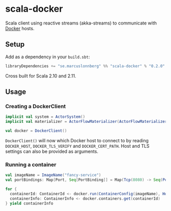 scala-docker
============

Scala client using reactive streams (akka-streams) to communicate with [Docker](https://docker.com) hosts.

Setup
-----

Add as a dependency in your `build.sbt`:

```scala
libraryDependencies += "se.marcuslonnberg" %% "scala-docker" % "0.2.0"
```

Cross built for Scala 2.10 and 2.11. 

Usage
-----

### Creating a DockerClient

```scala
implicit val system = ActorSystem()
implicit val materializer = ActorFlowMaterializer(ActorFlowMaterializerSettings(system))

val docker = DockerClient()
```

`DockerClient()` will now which Docker host to connect to by reading `DOCKER_HOST`, `DOCKER_TLS_VERIFY` and `DOCKER_CERT_PATH`.
Host and TLS settings can also be provided as arguments. 

### Running a container

```scala
val imageName = ImageName("fancy-service")
val portBindings: Map[Port, Seq[PortBinding]] = Map(Tcp(8080) -> Seq(PortBinding("0.0.0.0", 8080)))

for {
  containerId: ContainerId <- docker.run(ContainerConfig(imageName), HostConfig(portBindings = portBindings))
  containerInfo: ContainerInfo <- docker.containers.get(containerId)
} yield containerInfo
```
